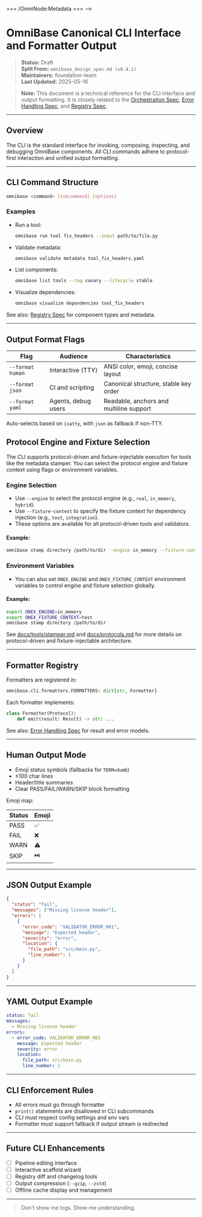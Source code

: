 <!-- === OmniNode:Metadata ===
<!-- metadata_version: 0.1.0 -->
<!-- schema_version: 1.1.0 -->
<!-- uuid: e84a8883-24d0-4c91-994a-4f77a5d4911c -->
<!-- name: cli_interface.md -->
<!-- version: 1.0.0 -->
<!-- author: OmniNode Team -->
<!-- created_at: 2025-05-19T16:20:02.503708 -->
<!-- last_modified_at: 2025-05-19T16:20:02.503713 -->
<!-- description: Stamped Markdown file: cli_interface.md -->
<!-- state_contract: none -->
<!-- lifecycle: active -->
<!-- hash: 91cca9c643104758d015301dd5efb8f7d7faa650acd24153c7844a5d0854c419 -->
<!-- entrypoint: {'type': 'markdown', 'target': 'cli_interface.md'} -->
<!-- namespace: onex.stamped.cli_interface.md -->
<!-- meta_type: tool -->
=== /OmniNode:Metadata === -->

# OmniBase Canonical CLI Interface and Formatter Output

> **Status:** Draft  
> **Split From:** `omnibase_design_spec.md (v0.4.1)`  
> **Maintainers:** foundation-team  
> **Last Updated:** 2025-05-16

> **Note:** This document is a technical reference for the CLI interface and output formatting. It is closely related to the [Orchestration Spec](./orchestration.md), [Error Handling Spec](./error_handling.md), and [Registry Spec](./registry.md).

---

## Overview

The CLI is the standard interface for invoking, composing, inspecting, and debugging OmniBase components. All CLI commands adhere to protocol-first interaction and unified output formatting.

---

## CLI Command Structure

```bash
omnibase <command> [subcommand] [options]
```

### Examples

- Run a tool:
  ```bash
  omnibase run tool fix_headers --input path/to/file.py
  ```

- Validate metadata:
  ```bash
  omnibase validate metadata tool_fix_headers.yaml
  ```

- List components:
  ```bash
  omnibase list tools --tag canary --lifecycle stable
  ```

- Visualize dependencies:
  ```bash
  omnibase visualize dependencies tool_fix_headers
  ```

See also: [Registry Spec](./registry.md) for component types and metadata.

---

## Output Format Flags

| Flag             | Audience             | Characteristics                          |
|------------------|----------------------|-------------------------------------------|
| `--format human` | Interactive (TTY)    | ANSI color, emoji, concise layout         |
| `--format json`  | CI and scripting     | Canonical structure, stable key order     |
| `--format yaml`  | Agents, debug users  | Readable, anchors and multiline support   |

Auto-selects based on `isatty`, with `json` as fallback if non-TTY.

## Protocol Engine and Fixture Selection

The CLI supports protocol-driven and fixture-injectable execution for tools like the metadata stamper. You can select the protocol engine and fixture context using flags or environment variables.

### Engine Selection

- Use `--engine` to select the protocol engine (e.g., `real`, `in_memory`, `hybrid`).
- Use `--fixture-context` to specify the fixture context for dependency injection (e.g., `test`, `integration`).
- These options are available for all protocol-driven tools and validators.

#### Example:

```bash
omnibase stamp directory /path/to/dir --engine in_memory --fixture-context test
```

### Environment Variables

- You can also set `ONEX_ENGINE` and `ONEX_FIXTURE_CONTEXT` environment variables to control engine and fixture selection globally.

#### Example:

```bash
export ONEX_ENGINE=in_memory
export ONEX_FIXTURE_CONTEXT=test
omnibase stamp directory /path/to/dir
```

See [docs/tools/stamper.md](./tools/stamper.md) and [docs/protocols.md](./protocols.md) for more details on protocol-driven and fixture-injectable architecture.

---

## Formatter Registry

Formatters are registered in:

```python
omnibase.cli.formatters.FORMATTERS: dict[str, Formatter]
```

Each formatter implements:

```python
class Formatter(Protocol):
    def emit(result: Result) -> str: ...
```

See also: [Error Handling Spec](./error_handling.md) for result and error models.

---

## Human Output Mode

- Emoji status symbols (fallbacks for `TERM=dumb`)
- ≤100 char lines
- Header/title summaries
- Clear PASS/FAIL/WARN/SKIP block formatting

Emoji map:

| Status | Emoji |
|--------|-------|
| PASS   | ✅    |
| FAIL   | ❌    |
| WARN   | ⚠️    |
| SKIP   | ⏭️    |

---

## JSON Output Example

```json
{
  "status": "fail",
  "messages": ["Missing license header"],
  "errors": [
    {
      "error_code": "VALIDATOR_ERROR_001",
      "message": "Expected header",
      "severity": "error",
      "location": {
        "file_path": "src/main.py",
        "line_number": 1
      }
    }
  ]
}
```

---

## YAML Output Example

```yaml
status: fail
messages:
  - Missing license header
errors:
  - error_code: VALIDATOR_ERROR_001
    message: Expected header
    severity: error
    location:
      file_path: src/main.py
      line_number: 1
```

---

## CLI Enforcement Rules

- All errors must go through formatter
- `print()` statements are disallowed in CLI subcommands
- CLI must respect config settings and env vars
- Formatter must support fallback if output stream is redirected

---

## Future CLI Enhancements

- [ ] Pipeline editing interface
- [ ] Interactive scaffold wizard
- [ ] Registry diff and changelog tools
- [ ] Output compression (`--gzip`, `--zstd`)
- [ ] Offline cache display and management

---

> Don't show me logs. Show me understanding. 

